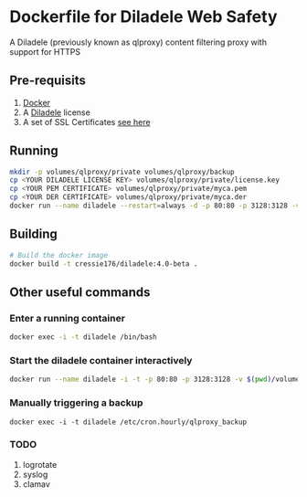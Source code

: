 # Dockerfile for Diladele Web Safety

A Diladele (previously known as qlproxy) content filtering proxy with support for HTTPS

## Pre-requisits
1. [Docker](http://docker.io)
2. A [Diladele](http://diladele.com) license
3. A set of SSL Certificates [see here](http://docs.diladele.com/administrator_guide_4_0/system_configuration/https_filtering/generate_certificates.html)

## Running
```bash
mkdir -p volumes/qlproxy/private volumes/qlproxy/backup
cp <YOUR DILADELE LICENSE KEY> volumes/qlproxy/private/license.key
cp <YOUR PEM CERTIFICATE> volumes/qlproxy/private/myca.pem
cp <YOUR DER CERTIFICATE> volumes/qlproxy/private/myca.der
docker run --name diladele --restart=always -d -p 80:80 -p 3128:3128 -v $(pwd)/volumes/qlproxy:/mnt/qlproxy -e TIME_ZONE='Europe/London' cressie176/diladele:4.0-beta
```

## Building
```bash
# Build the docker image
docker build -t cressie176/diladele:4.0-beta .
```
## Other useful commands
### Enter a running container
```bash
docker exec -i -t diladele /bin/bash
```
### Start the diladele container interactively
```bash
docker run --name diladele -i -t -p 80:80 -p 3128:3128 -v $(pwd)/volumes/qlproxy:/mnt/qlproxy  -e TIME_ZONE='Europe/London' cressie176/diladele:4.0-beta
```
### Manually triggering a backup
```base
docker exec -i -t diladele /etc/cron.hourly/qlproxy_backup
```

### TODO
1. logrotate
2. syslog
3. clamav
